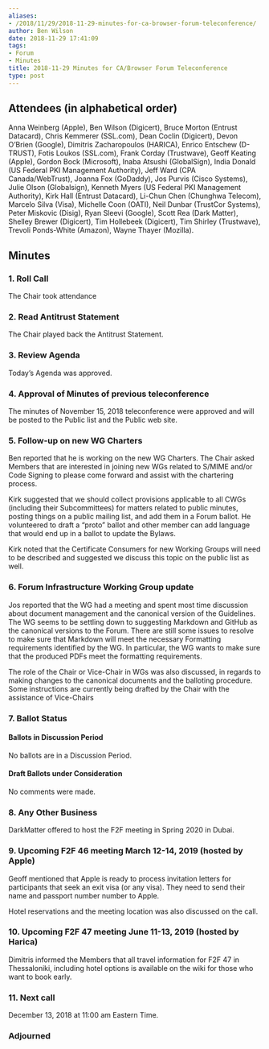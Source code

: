 ```yaml
---
aliases:
- /2018/11/29/2018-11-29-minutes-for-ca-browser-forum-teleconference/
author: Ben Wilson
date: 2018-11-29 17:41:09
tags:
- Forum
- Minutes
title: 2018-11-29 Minutes for CA/Browser Forum Teleconference
type: post
---
```


## Attendees (in alphabetical order)

Anna Weinberg (Apple), Ben Wilson (Digicert), Bruce Morton (Entrust Datacard), Chris Kemmerer (SSL.com), Dean Coclin (Digicert), Devon O’Brien (Google), Dimitris Zacharopoulos (HARICA), Enrico Entschew (D-TRUST), Fotis Loukos (SSL.com), Frank Corday (Trustwave), Geoff Keating (Apple), Gordon Bock (Microsoft), Inaba Atsushi (GlobalSign), India Donald (US Federal PKI Management Authority), Jeff Ward (CPA Canada/WebTrust), Joanna Fox (GoDaddy), Jos Purvis (Cisco Systems), Julie Olson (Globalsign), Kenneth Myers (US Federal PKI Management Authority), Kirk Hall (Entrust Datacard), Li-Chun Chen (Chunghwa Telecom), Marcelo Silva (Visa), Michelle Coon (OATI), Neil Dunbar (TrustCor Systems), Peter Miskovic (Disig), Ryan Sleevi (Google), Scott Rea (Dark Matter), Shelley Brewer (Digicert), Tim Hollebeek (Digicert), Tim Shirley (Trustwave), Trevoli Ponds-White (Amazon), Wayne Thayer (Mozilla).

## Minutes

### 1. Roll Call

The Chair took attendance

### 2. Read Antitrust Statement

The Chair played back the Antitrust Statement.

### 3. Review Agenda

Today’s Agenda was approved.

### 4. Approval of Minutes of previous teleconference

The minutes of November 15, 2018 teleconference were approved and will be posted to the Public list and the Public web site.

### 5. Follow-up on new WG Charters

Ben reported that he is working on the new WG Charters. The Chair asked Members that are interested in joining new WGs related to S/MIME and/or Code Signing to please come forward and assist with the chartering process.

Kirk suggested that we should collect provisions applicable to all CWGs (including their Subcommittees) for matters related to public minutes, posting things on a public mailing list, and add them in a Forum ballot. He volunteered to draft a “proto” ballot and other member can add language that would end up in a ballot to update the Bylaws.

Kirk noted that the Certificate Consumers for new Working Groups will need to be described and suggested we discuss this topic on the public list as well.

### 6. Forum Infrastructure Working Group update

Jos reported that the WG had a meeting and spent most time discussion about document management and the canonical version of the Guidelines. The WG seems to be settling down to suggesting Markdown and GitHub as the canonical versions to the Forum. There are still some issues to resolve to make sure that Markdown will meet the necessary Formatting requirements identified by the WG. In particular, the WG wants to make sure that the produced PDFs meet the formatting requirements.

The role of the Chair or Vice-Chair in WGs was also discussed, in regards to making changes to the canonical documents and the balloting procedure. Some instructions are currently being drafted by the Chair with the assistance of Vice-Chairs

### 7. Ballot Status

#### Ballots in Discussion Period

No ballots are in a Discussion Period.

#### Draft Ballots under Consideration

No comments were made.

### 8. Any Other Business

DarkMatter offered to host the F2F meeting in Spring 2020 in Dubai.

### 9. Upcoming F2F 46 meeting March 12-14, 2019 (hosted by Apple)

Geoff mentioned that Apple is ready to process invitation letters for participants that seek an exit visa (or any visa). They need to send their name and passport number number to Apple.

Hotel reservations and the meeting location was also discussed on the call.

### 10. Upcoming F2F 47 meeting June 11-13, 2019 (hosted by Harica)

Dimitris informed the Members that all travel information for F2F 47 in Thessaloniki, including hotel options is available on the wiki for those who want to book early.

### 11. Next call

December 13, 2018 at 11:00 am Eastern Time.

### Adjourned